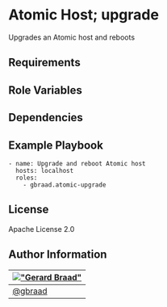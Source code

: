 Atomic Host; upgrade
====================

Upgrades an Atomic host and reboots


Requirements
------------



Role Variables
--------------


Dependencies
------------



Example Playbook
----------------

```
- name: Upgrade and reboot Atomic host
  hosts: localhost
  roles:
    - gbraad.atomic-upgrade
```


License
-------

Apache License 2.0


Author Information
------------------

| [!["Gerard Braad"](http://gravatar.com/avatar/e466994eea3c2a1672564e45aca844d0.png?s=60)](http://gbraad.nl "Gerard Braad <me@gbraad.nl>") |
|---|
| [@gbraad](https://twitter.com/gbraad) |
